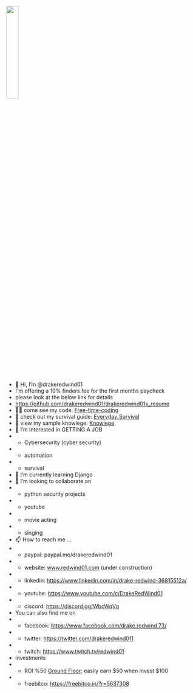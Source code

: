 <br>
<a href="https://www.paypal.com/cgi-bin/webscr?cmd=_s-xclick&hosted_button_id=ST52XKHMRTU84&source=url" target="_blank" rel="noopener noreferrer">
  <img src="media\NicePng_secure-checkout-png_1105871 2.png" width="25%">
</a><br>


- 👋 Hi, I’m @drakeredwind01
- I'm offering a 10% finders fee for the first months paycheck
- please look at the below link for details
- https://github.com/drakeredwind01/drakeredwind01s_resume
- 👨‍💻 come see my code: [Free-time-coding](https://github.com/drakeredwind01/Free-time-coding)
- 🧠 check out my survival guide: [Everyday_Survival](https://github.com/drakeredwind01/Knowlege/blob/main/everyday%20survival/Everyday_Survival.md)
- 📖 view my sample knowlege: [Knowlege](https://github.com/drakeredwind01/Knowlege)
- 👀 I’m interested in GETTING A JOB
- - Cybersecurity (cyber security)
- - automation
- - survival
- 🌱 I’m currently learning Django
- 💞️ I’m looking to collaborate on 
- - python security projects
- - youtube
- - movie acting
- - singing
- 📫 How to reach me ...
- - paypal:      paypal.me/drakeredwind01
- - website:     www.redwind01.com (under construction)
- - linkedin:    https://www.linkedin.com/in/drake-redwind-36815512a/
- - youtube:     https://www.youtube.com/c/DrakeRedWind01
- - discord:     https://discord.gg/WbcWqVq
- You can also find me on
- - facebook:    https://www.facebook.com/drake.redwind.73/
- - twitter:     https://twitter.com/drakeredwind011
- - twitch:      https://www.twitch.tv/redwind01
- investments
- - ROI %50 [Ground Floor](https://app.groundfloor.us/r/q92940): easily earn $50 when invest $100 
- - freebitco:   https://freebitco.in/?r=5637308



<!---
drakeredwind01/drakeredwind01 is a ✨ special ✨ repository because its `README.md` (this file) appears on your GitHub profile.
You can click the Preview link to take a look at your changes.
--->
